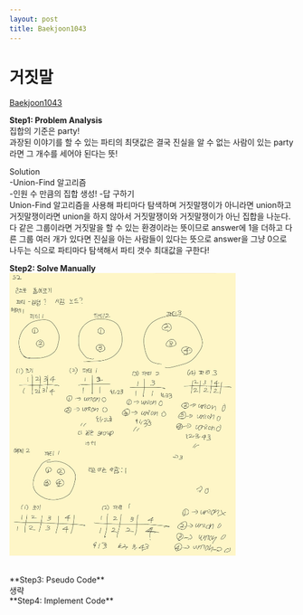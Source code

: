 ```yaml
---
layout: post
title: Baekjoon1043
---
```


# 거짓말 #
[Baekjoon1043](https://www.acmicpc.net/problem/1043)


**Step1: Problem Analysis**<br/>
집합의 기준은 party! <br/>
과장된 이야기를 할 수 있는 파티의 최댓값은 결국 진실을 알 수 없는 사람이 있는 party라면 그 개수를 세어야 된다는 뜻! <br/>

Solution<br/>
-Union-Find 알고리즘<br/>
-인원 수 만큼의 집합 생성!
-답 구하기<br/>
Union-Find 알고리즘을 사용해 파티마다 탐색하며 거짓말쟁이가 아니라면 union하고 거짓말쟁이라면 union을 하지 않아서 거짓말쟁이와 거짓말쟁이가 아닌 집합을 나눈다.<br/>
다 같은 그룹이라면 거짓말을 할 수 있는 환경이라는 뜻이므로 answer에 1을 더하고 다른 그룹 여러 개가 있다면 진실을 아는 사람들이 있다는 뜻으로 answer을 그냥 0으로 나두는 식으로 파티마다 탐색해서 파티 갯수 최대값을 구한다! <br/>

**Step2: Solve Manually**<br/>
<img src="/_images/Baek1043_1.jpg" width="400" height="500">

<br/>
**Step3: Pseudo Code**<br/>
생략
<br/>
**Step4: Implement Code** 
<script src="https://gist.github.com/growingpenguin/767e01f4557868e2d62b39429857906c.js"></script>

